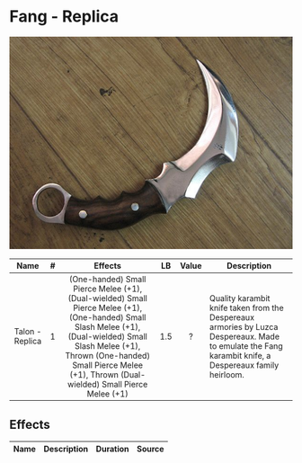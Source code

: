 # Fang - Replica

![Copyright](Fang-Replica.png)

|      Name      | # |                                             Effects                                             | LB | Value | Description                                                                                                                                           |
| :-------------: | :-: | :---------------------------------------------------------------------------------------------: | :-: | :---: | ----------------------------------------------------------------------------------------------------------------------------------------------------- |
| Talon - Replica | 1 | (One-handed) Small Pierce Melee (+1), (Dual-wielded) Small Pierce Melee (+1), (One-handed) Small Slash Melee (+1), (Dual-wielded) Small Slash Melee (+1), Thrown (One-handed) Small Pierce Melee (+1), Thrown (Dual-wielded) Small Pierce Melee (+1) | 1.5 |   ?   | Quality karambit knife taken from the Despereaux armories by Luzca Despereaux. Made to emulate the Fang karambit knife, a Despereaux family heirloom. |

## Effects

| Name | Description | Duration | Source |
| :--- | :--: | :------: | :----: |

